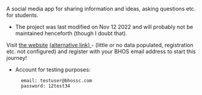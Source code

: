 A social media app for sharing information and ideas, asking questions etc. for students.

* The project was last modified on Nov 12 2022 and will probably not be maintained henceforth (though I doubt that).

Visit <a href="https://bhossc.herokuapp.com/" target="_blank">the website</a> <a href="https://web-production-2edd.up.railway.app/" target="_blank">(alternative link) </a> - (little or no data populated, registration etc. not configured) and register with your BHOS email address to start this journey!

* Account for testing purposes:
          
        email: testuser@bhossc.com     
        password: 12test34
